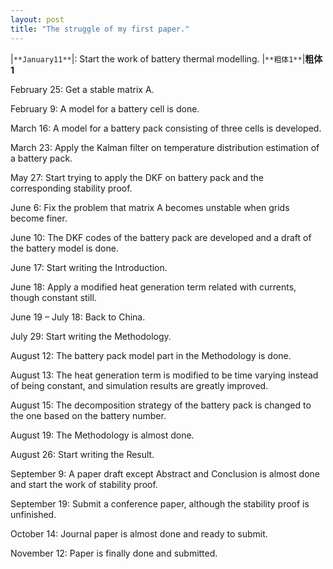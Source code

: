 ```yaml
---
layout: post
title: "The struggle of my first paper."
---
```





|`**January11**`|: Start the work of battery thermal modelling. |`**粗体1**`|**粗体1**

February 25: Get a stable matrix A.

February 9: A model for a battery cell is done.

March 16: A model for a battery pack consisting of three cells is developed.

March 23: Apply the Kalman filter on temperature distribution estimation of a battery pack.

May 27: Start trying to apply the DKF on battery pack and the corresponding stability proof.

June 6: Fix the problem that matrix A becomes unstable when grids become finer.

June 10: The DKF codes of the battery pack are developed and a draft of the battery model is done.

June 17: Start writing the Introduction.

June 18: Apply a modified heat generation term related with currents, though constant still.

June 19 – July 18: Back to China.

July 29: Start writing the Methodology.

August 12: The battery pack model part in the Methodology is done.

August 13: The heat generation term is modified to be time varying instead of being constant, and simulation results are greatly improved.

August 15: The decomposition strategy of the battery pack is changed to the one based on the battery number.

August 19: The Methodology is almost done.

August 26: Start writing the Result.

September 9: A paper draft except Abstract and Conclusion is almost done and start the work of stability proof.

September 19: Submit a conference paper, although the stability proof is unfinished.

October 14: Journal paper is almost done and ready to submit.

November 12: Paper is finally done and submitted.



